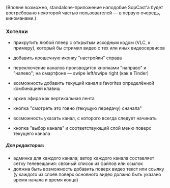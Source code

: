 (Вполне возможно, standalone-приложение наподобие SopCast'a будет востребовано некоторой частью пользователей — в первую очередь, киноманами.)

### Хотелки


* прикрутить любой плеер с открытым исходным кодом (VLC, к примеру), который бы стримил видео с тех или иных видеосервисов
* добавить крошечную иконку "настройки" справа
* переключение каналов производится кнопками "направо" и "налево"; на смартфоне — swipe left/swipe right (как в Tinder)

* возможность добавить текущий канал в favorites определённой комбинацией клавиш
* архив эфира как вертикальная лента
* кнопка "смотреть это говно (текущую передачу) сначала"
* возможность указать канал, с которого всегда следует начинать
* кнопка "выбор канала" и соответствующий слой меню поверх текущего канала


##### Для редакторов:
* админка для каждого канала; автор каждого канала составляет сетку телевещания: связный список из файлов или ссылок
* должна быть возможность добавить поверх видео текст или ссылку (у каждого из слоёв поверх основного видео должно быть указано время начала и время конца)